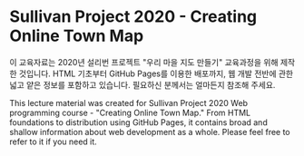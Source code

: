 # Sullivan Project 2020 - Creating Online Town Map

이 교육자료는 2020년 설리번 프로젝트 "우리 마을 지도 만들기" 교육과정을 위해 제작한 것입니다. HTML 기초부터 GitHub Pages를 이용한 배포까지, 웹 개발 전반에 관한 넓고 얕은 정보를 포함하고 있습니다. 필요하신 분께서는 얼마든지 참조해 주세요.

This lecture material was created for Sullivan Project 2020 Web programming course - "Creating Online Town Map." From HTML foundations to distribution using GitHub Pages, it contains broad and shallow information about web development as a whole. Please feel free to refer to it if you need it.
